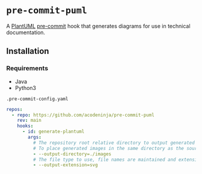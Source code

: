 # `pre-commit-puml`

A [PlantUML](https://plantuml.com/) [pre-commit](https://pre-commit.com/) hook that generates diagrams for use in 
technical documentation.

## Installation

### Requirements

* Java
* Python3

`.pre-commit-config.yaml`
```yaml
repos:
  - repo: https://github.com/acodeninja/pre-commit-puml
    rev: main
    hooks:
      - id: generate-plantuml
        args:
          # The repository root relative directory to output generated images to. 
          # To place generated images in the same directory as the source file, use @
          - --output-directory=./images
          # The file type to use, file names are maintained and extensions swapped.
          - --output-extension=svg
```